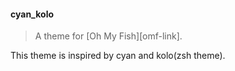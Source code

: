 #### cyan\_kolo

> A theme for [Oh My Fish][omf-link].

This theme is inspired by cyan and kolo(zsh theme).
